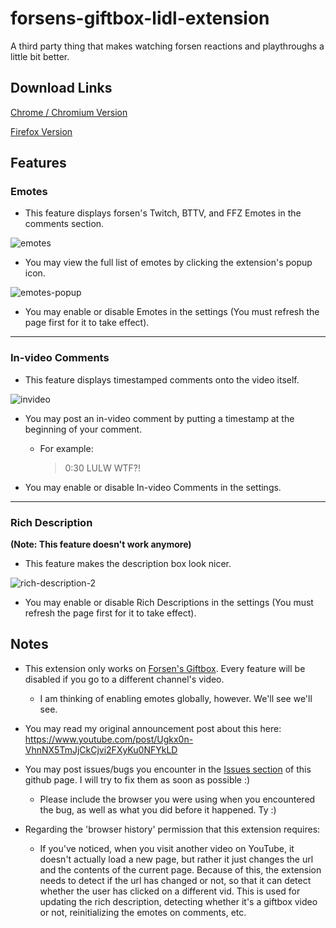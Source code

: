 # forsens-giftbox-lidl-extension
A third party thing that makes watching forsen reactions and playthroughs a little bit better.

## Download Links

[Chrome / Chromium Version](https://chrome.google.com/webstore/detail/forsens-giftbox-lidl-exte/oobgojiochekabnidddglbpbikhnfidb)

[Firefox Version](https://addons.mozilla.org/en-US/firefox/addon/forsens-giftbox-lidl-extension/)

## Features

### Emotes

- This feature displays forsen's Twitch, BTTV, and FFZ Emotes in the comments section.

![emotes](https://user-images.githubusercontent.com/16715946/146497392-9f488288-24c5-4525-a451-75585733ef62.png)

- You may view the full list of emotes by clicking the extension's popup icon.

![emotes-popup](https://user-images.githubusercontent.com/16715946/146497495-654f54cd-15b5-4c38-9ae8-627fcc888354.png)

- You may enable or disable Emotes in the settings (You must refresh the page first for it to take effect).

---

### In-video Comments

- This feature displays timestamped comments onto the video itself.

![invideo](https://user-images.githubusercontent.com/16715946/146496935-84f0dbba-d574-48c9-bbfa-8223dfbefb36.png)

- You may post an in-video comment by putting a timestamp at the beginning of your comment.

  - For example:
  
    > 0:30 LULW WTF?!

- You may enable or disable In-video Comments in the settings.

---

### Rich Description

<b> (Note: This feature doesn't work anymore) </b>

- This feature makes the description box look nicer.

![rich-description-2](https://user-images.githubusercontent.com/16715946/146500683-4207b9b3-4d5d-4fe7-9c80-11d8b193e26c.png)

- You may enable or disable Rich Descriptions in the settings (You must refresh the page first for it to take effect).

## Notes

- This extension only works on [Forsen's Giftbox](https://www.youtube.com/c/ForsensGiftbox). Every feature will be disabled if you go to a different channel's video.
  - I am thinking of enabling emotes globally, however. We'll see we'll see.

- You may read my original announcement post about this here: https://www.youtube.com/post/Ugkx0n-VhnNX5TmJjCkCjvi2FXyKu0NFYkLD

- You may post issues/bugs you encounter in the [Issues section](https://github.com/Aayzie/forsens-giftbox-lidl-extension/issues) of this github page. I will try to fix them as soon as possible :)
  - Please include the browser you were using when you encountered the bug, as well as what you did before it happened. Ty :)

- Regarding the 'browser history' permission that this extension requires:
  - If you've noticed, when you visit another video on YouTube, it doesn't actually load a new page, but rather it just changes the url and the contents of the current page. Because of this, the extension needs to detect if the url has changed or not, so that it can detect whether the user has clicked on a different vid. This is used for updating the rich description, detecting whether it's a giftbox video or not, reinitializing the emotes on comments, etc.
